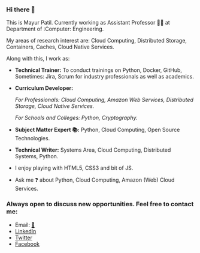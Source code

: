 ### Hi there 👋

<!--
**ramlaxman/ramlaxman** is a ✨ _special_ ✨ repository because its `README.md` (this file) appears on your GitHub profile.
Emoji Link: https://github-emoji-list.herokuapp.com/

Here are some ideas to get you started:
-->

This is Mayur Patil. Currently working as Assistant Professor :man_teacher: at Department of :Computer: Engineering. 

My areas of research interest are: Cloud Computing, Distributed Storage, Containers, Caches, Cloud Native Services. 

Along with this, I work as:

- **Technical Trainer:** To conduct trainings on Python, Docker, GitHub,  Sometimes: Jira, Scrum for industry professionals as well as academics.

- **Curriculum Developer:**

   _For Professionals: Cloud Computing, Amazon Web Services, Distributed Storage, Cloud Native Services._
   
   _For Schools and Colleges: Python, Cryptography._
   
- **Subject Matter Expert :books::**  Python, Cloud Computing, Open Source Technologies.

- **Technical Writer:** Systems Area, Cloud Computing, Distributed Systems, Python.

- I enjoy playing with HTML5, CSS3 and bit of JS. 

- Ask me :question: about Python, Cloud Computing, Amazon (Web) Cloud Services.

### Always open to discuss new opportunities. Feel free to contact me:

- Email: [:email:](mailto:ram.nath241089@gmail.com)
- [LinkedIn](https://www.linkedin.com/in/mayurpatil7)
- [Twitter](https://twitter.com/RamMayur)
- [Facebook](https://www.facebook.com/RamMayur)
